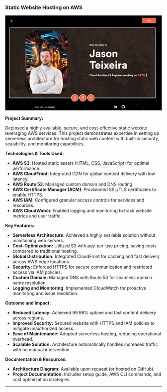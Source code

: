 ### **Static Website Hosting on AWS**

![AWS Cloud Portfolio](https://github.com/JasonTeixeira/CloudResumeChallangeAWS/blob/main/AWS%20Cloud%20Portfolio.png)

**Project Summary:**

Deployed a highly available, secure, and cost-effective static website leveraging AWS services. This project demonstrates expertise in setting up serverless architecture for hosting static web content with built-in security, scalability, and monitoring capabilities.

**Technologies & Tools Used:**

- **AWS S3**: Hosted static assets (HTML, CSS, JavaScript) for optimal performance.
- **AWS CloudFront**: Integrated CDN for global content delivery with low latency.
- **AWS Route 53**: Managed custom domain and DNS routing.
- **AWS Certificate Manager (ACM)**: Provisioned SSL/TLS certificates to enable HTTPS.
- **AWS IAM**: Configured granular access controls for services and resources.
- **AWS CloudWatch**: Enabled logging and monitoring to track website metrics and user traffic.

**Key Features:**

- **Serverless Architecture:** Achieved a highly available solution without maintaining web servers.
- **Cost-Optimization:** Utilized S3 with pay-per-use pricing, saving costs compared to traditional hosting.
- **Global Distribution:** Integrated CloudFront for caching and fast delivery across AWS edge locations.
- **Security:** Enforced HTTPS for secure communication and restricted access via IAM policies.
- **Custom Domain:** Managed DNS with Route 53 for seamless domain name resolution.
- **Logging and Monitoring:** Implemented CloudWatch for proactive monitoring and issue resolution.

**Outcome and Impact:**

- **Reduced Latency:** Achieved 99.99% uptime and fast content delivery across regions.
- **Improved Security:** Secured website with HTTPS and IAM policies to mitigate unauthorized access.
- **Ease of Maintenance:** Adopted serverless hosting, reducing operational overhead.
- **Scalable Solution:** Architecture automatically handles increased traffic with no manual intervention.

**Documentation & Resources:**

- **Architecture Diagram:** Available upon request (or hosted on GitHub).
- **Project Documentation:** Includes setup guide, AWS CLI commands, and cost optimization strategies.

---
